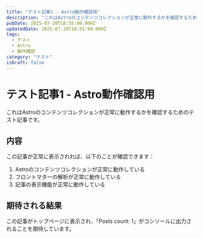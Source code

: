 ```yaml
---
title: "テスト記事1 - Astro動作確認用"
description: "これはAstroのコンテンツコレクションが正常に動作するかを確認するためのテスト記事です。"
pubDate: 2025-07-20T18:55:00.000Z
updatedDate: 2025-07-20T18:55:00.000Z
tags:
  - テスト
  - Astro
  - 動作確認
category: "テスト"
isDraft: false
---
```


# テスト記事1 - Astro動作確認用

これはAstroのコンテンツコレクションが正常に動作するかを確認するためのテスト記事です。

## 内容

この記事が正常に表示されれば、以下のことが確認できます：

1. Astroのコンテンツコレクションが正常に動作している
2. フロントマターの解析が正常に動作している
3. 記事の表示機能が正常に動作している

## 期待される結果

この記事がトップページに表示され、「Posts count: 1」がコンソールに出力されることを期待しています。 